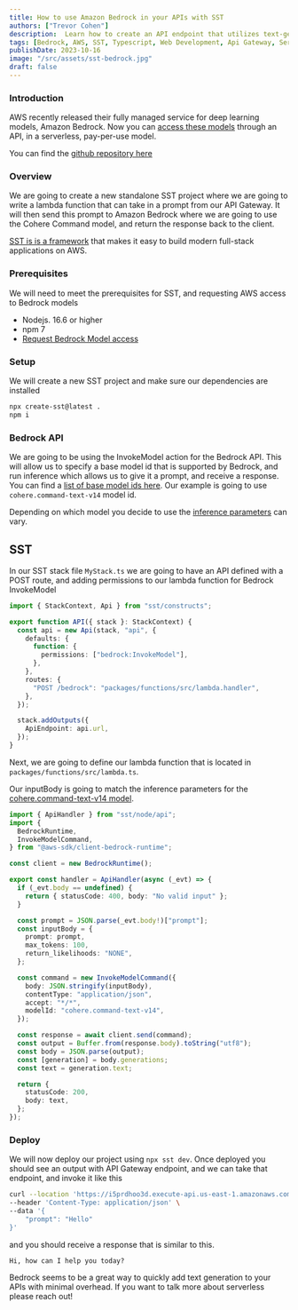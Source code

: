 ```yaml
---
title: How to use Amazon Bedrock in your APIs with SST
authors: ["Trevor Cohen"]
description:  Learn how to create an API endpoint that utilizes text-generation with Amazon Bedrock.
tags: [Bedrock, AWS, SST, Typescript, Web Development, Api Gateway, Serverless]
publishDate: 2023-10-16
image: "/src/assets/sst-bedrock.jpg"
draft: false
---
```

### Introduction
AWS recently released their  fully managed service for deep learning models, Amazon Bedrock.  Now you can [access these models](https://docs.aws.amazon.com/bedrock/latest/userguide/what-is-service.html#models-supported)  through an API, in a serverless, pay-per-use model. 

You can find the [github repository here](https://github.com/Start-Serverless/Blogs/tree/main/sst-bedrock)

### Overview
We are going to create a new standalone SST project where we are going to write a lambda function that can take in a prompt from our API Gateway.  It will then send this prompt to Amazon Bedrock where we are going to use the Cohere Command model, and return the response back to the client.

[SST is is a framework](https://docs.sst.dev/what-is-sst) that makes it easy to build modern full-stack applications on AWS.

### Prerequisites

We will need to meet the prerequisites for SST, and requesting AWS access to Bedrock models

* Nodejs. 16.6 or higher
* npm 7
* [Request Bedrock Model access](https://docs.aws.amazon.com/bedrock/latest/userguide/model-access.html#add-model-access)

### Setup

We will create a new SST project  and make sure our dependencies are installed

```bash
npx create-sst@latest . 
npm i
```

### Bedrock API

We are going to be using the InvokeModel action for the Bedrock API.  This will allow us to specify a base model id that is supported by Bedrock, and run inference which allows us to give it a prompt, and receive a response.  You can find a [list of base model ids here](https://docs.aws.amazon.com/bedrock/latest/userguide/model-ids-arns.html).  Our example is going to use `cohere.command-text-v14` model id.

Depending on which model you decide to use the [inference parameters](https://docs.aws.amazon.com/bedrock/latest/userguide/model-parameters.html) can vary. 

## SST

In our SST stack file `MyStack.ts` we are going to have an API defined with a POST route, and adding permissions to our lambda function for Bedrock InvokeModel 

```ts
import { StackContext, Api } from "sst/constructs";

export function API({ stack }: StackContext) {
  const api = new Api(stack, "api", {
    defaults: {
      function: {
        permissions: ["bedrock:InvokeModel"],
      },
    },
    routes: {
      "POST /bedrock": "packages/functions/src/lambda.handler",
    },
  });

  stack.addOutputs({
    ApiEndpoint: api.url,
  });
}
```

Next, we are going to define our lambda function that is located in 
`packages/functions/src/lambda.ts`.  

Our inputBody is going to match the inference parameters for the [cohere.command-text-v14 model](https://docs.aws.amazon.com/bedrock/latest/userguide/model-parameters.html#model-parameters-cohere).

```ts
import { ApiHandler } from "sst/node/api";
import {
  BedrockRuntime,
  InvokeModelCommand,
} from "@aws-sdk/client-bedrock-runtime";

const client = new BedrockRuntime();

export const handler = ApiHandler(async (_evt) => {
  if (_evt.body == undefined) {
    return { statusCode: 400, body: "No valid input" };
  }

  const prompt = JSON.parse(_evt.body!)["prompt"];
  const inputBody = {
    prompt: prompt,
    max_tokens: 100,
    return_likelihoods: "NONE",
  };

  const command = new InvokeModelCommand({
    body: JSON.stringify(inputBody),
    contentType: "application/json",
    accept: "*/*",
    modelId: "cohere.command-text-v14",
  });

  const response = await client.send(command);
  const output = Buffer.from(response.body).toString("utf8");
  const body = JSON.parse(output);
  const [generation] = body.generations;
  const text = generation.text;

  return {
    statusCode: 200,
    body: text,
  };
});
```

### Deploy

We will now deploy our project using `npx sst dev`.  Once deployed you should see an output with API Gateway endpoint, and we can take that endpoint, and invoke it like this

```bash
curl --location 'https://i5prdhoo3d.execute-api.us-east-1.amazonaws.com/bedrock' \
--header 'Content-Type: application/json' \
--data '{
    "prompt": "Hello"
}'
```

and you should receive a response that is similar to this.

`Hi, how can I help you today?`


Bedrock seems to be a great way to quickly add text generation to your APIs with minimal overhead. If you want to talk more about serverless please reach out!
  